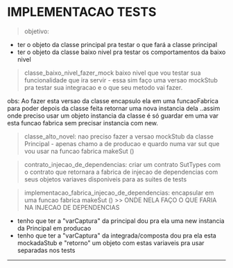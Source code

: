 # IMPLEMENTACAO TESTS

> objetivo:
  - ter o objeto da classe principal pra testar o que fará a classe principal
  - ter o objeto da classe baixo nivel pra testar os comportamentos da baixo nivel

> classe_baixo_nivel_fazer_mock
baixo nivel que vou testar sua funcionalidade que ira servir - essa sim faço uma versao mockStub pra testar sua integracao e o que seu metodo vai fazer.

obs: Ao fazer esta versao da classe encapsulo ela em uma funcaoFabrica para poder depois da classe feita retornar uma nova instancia dela ..assim onde preciso usar um objeto instancia da classe é só guardar em uma var esta funcao fabrica sem precisar instancia com new.

> classe_alto_novel:
nao preciso fazer a versao mockStub da classe Principal - apenas chamo a de producao e quardo numa var sut que vou usar na funcao fabrica makeSut ()

> contrato_injecao_de_dependencias:
criar um contrato SutTypes com o contrato que retornara a fabrica de injecao de dependencias com seus objetos variaves disponiveis para as suites de tests

> implementacao_fabrica_injecao_de_dependencias:
encapsular em uma funcao fabrica makeSut () >> ONDE NELA FAÇO O QUE FARIA NA INJECAO DE DEPENDENCIAS
 - tenho que ter a "varCaptura" da principal dou pra ela uma new instancia da Principal em producao
 - tenho que ter a "varCaptura" da integrada/composta dou pra ela esta mockadaStub
e "retorno" um objeto com estas variaveis pra usar separadas nos tests

---
